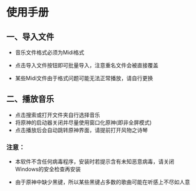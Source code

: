 # 使用手册

## 一、导入文件

* 音乐文件格式必须为Midi格式

* 点击导入文件按钮即可批量导入，注意重名文件会被直接覆盖
* 某些Midi文件由于格式问题可能无法正常播放，请自行更换

## 二、播放音乐

* 点击搜索或打开文件夹自行选择音乐
* 将原神的启动器关闭并尽量使用窗口化原神(即非全屏模式)
* 点击播放后会自动跳转原神界面，请提前打开风物之诗琴

### 注意：

* 本软件不含任何病毒程序，安装时若提示含有未知恶意病毒，请关闭Windows的安全检查再安装

* 由于原神中缺少黑键，所以某些黑键占多数的歌曲可能在听感上不尽如人意